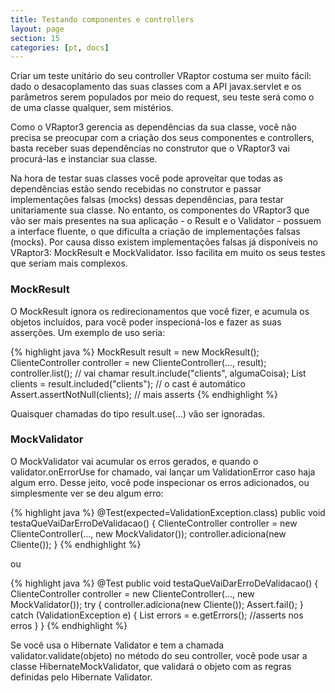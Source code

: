 ```yaml
---
title: Testando componentes e controllers
layout: page
section: 15
categories: [pt, docs]
---
```


Criar um teste unitário do seu controller VRaptor costuma ser muito fácil: dado o desacoplamento das suas classes com a API javax.servlet e os parâmetros serem populados por meio do request, seu teste será como o de uma classe qualquer, sem mistérios.

Como o VRaptor3 gerencia as dependências da sua classe, você não precisa se preocupar com a criação dos seus componentes e controllers, basta receber suas dependências no construtor que o VRaptor3 vai procurá-las e instanciar sua classe.

Na hora de testar suas classes você pode aproveitar que todas as dependências estão sendo recebidas no construtor e passar implementações falsas (mocks) dessas dependências, para testar unitariamente sua classe. No entanto, os componentes do VRaptor3 que vão ser mais presentes na sua aplicação - o Result e o Validator - possuem a interface fluente, o que dificulta a criação de implementações falsas (mocks). Por causa disso existem implementações falsas já disponíveis no VRaptor3: MockResult e MockValidator. Isso facilita em muito os seus testes que seriam mais complexos.

<h3>MockResult</h3>

O MockResult ignora os redirecionamentos que você fizer, e acumula os objetos incluídos, para você poder inspecioná-los e fazer as suas asserções.
Um exemplo de uso seria:

{% highlight java %}
MockResult result = new MockResult();
ClienteController controller = new ClienteController(..., result);
controller.list(); // vai chamar result.include("clients", algumaCoisa);
List<Client> clients = result.included("clients"); // o cast é automático
Assert.assertNotNull(clients);
// mais asserts
{% endhighlight %}

Quaisquer chamadas do tipo result.use(...) vão ser ignoradas.

<h3>MockValidator</h3>

O MockValidator vai acumular os erros gerados, e quando o validator.onErrorUse for chamado, vai lançar um ValidationError caso haja algum erro. Desse jeito, você pode inspecionar os erros adicionados, ou simplesmente ver se deu algum erro:

{% highlight java %}
@Test(expected=ValidationException.class)
public void testaQueVaiDarErroDeValidacao() {
    ClienteController controller = new ClienteController(..., new MockValidator());
    controller.adiciona(new Cliente());
}
{% endhighlight %}

ou

{% highlight java %}
@Test
public void testaQueVaiDarErroDeValidacao() {
    ClienteController controller = new ClienteController(..., new MockValidator());
    try {
        controller.adiciona(new Cliente());
        Assert.fail();
    } catch (ValidationException e) {
        List<Message> errors = e.getErrors();
        //asserts nos erros
    }
}
{% endhighlight %}

Se você usa o Hibernate Validator e tem a chamada validator.validate(objeto) no método do seu controller, você pode usar a classe HibernateMockValidator, que validará o objeto com as regras definidas pelo Hibernate Validator.
